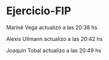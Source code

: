 # Ejercicio-FIP

Mariné Vega actualizó a las 20:38 hs

Alexis Ullmann actualizo a las 20:42 hs

Joaquin Tobal actualizo a las 20:49 hs
